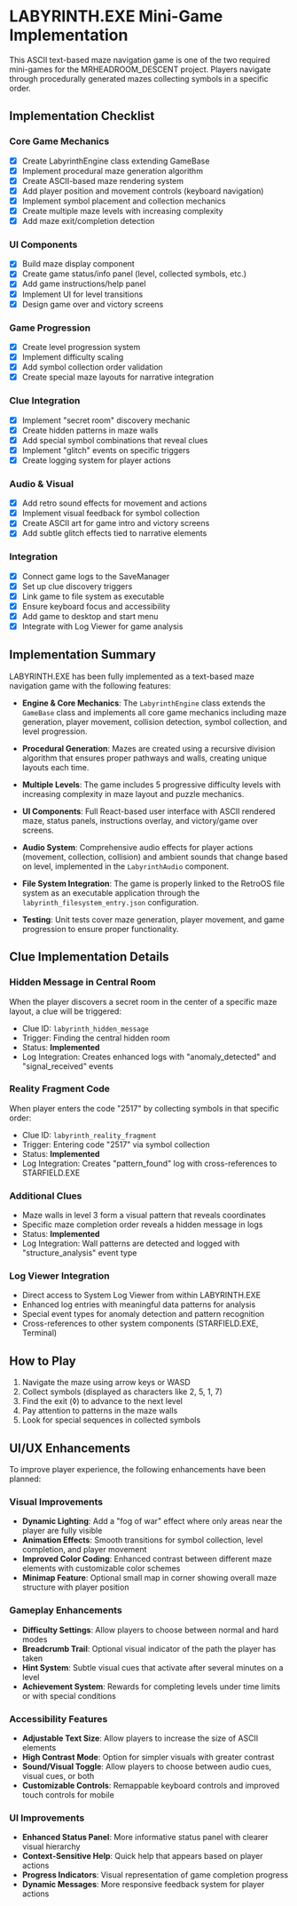 # LABYRINTH.EXE Mini-Game Implementation

This ASCII text-based maze navigation game is one of the two required mini-games for the MRHEADROOM_DESCENT project. Players navigate through procedurally generated mazes collecting symbols in a specific order.

## Implementation Checklist

### Core Game Mechanics
- [x] Create LabyrinthEngine class extending GameBase
- [x] Implement procedural maze generation algorithm
- [x] Create ASCII-based maze rendering system
- [x] Add player position and movement controls (keyboard navigation)
- [x] Implement symbol placement and collection mechanics
- [x] Create multiple maze levels with increasing complexity
- [x] Add maze exit/completion detection

### UI Components
- [x] Build maze display component
- [x] Create game status/info panel (level, collected symbols, etc.)
- [x] Add game instructions/help panel
- [x] Implement UI for level transitions
- [x] Design game over and victory screens

### Game Progression
- [x] Create level progression system
- [x] Implement difficulty scaling
- [x] Add symbol collection order validation
- [x] Create special maze layouts for narrative integration

### Clue Integration
- [x] Implement "secret room" discovery mechanic
- [x] Create hidden patterns in maze walls
- [x] Add special symbol combinations that reveal clues
- [x] Implement "glitch" events on specific triggers
- [x] Create logging system for player actions

### Audio & Visual
- [x] Add retro sound effects for movement and actions
- [x] Implement visual feedback for symbol collection
- [x] Create ASCII art for game intro and victory screens
- [x] Add subtle glitch effects tied to narrative elements

### Integration
- [x] Connect game logs to the SaveManager
- [x] Set up clue discovery triggers
- [x] Link game to file system as executable
- [x] Ensure keyboard focus and accessibility
- [x] Add game to desktop and start menu
- [x] Integrate with Log Viewer for game analysis

## Implementation Summary

LABYRINTH.EXE has been fully implemented as a text-based maze navigation game with the following features:

- **Engine & Core Mechanics**: The `LabyrinthEngine` class extends the `GameBase` class and implements all core game mechanics including maze generation, player movement, collision detection, symbol collection, and level progression.

- **Procedural Generation**: Mazes are created using a recursive division algorithm that ensures proper pathways and walls, creating unique layouts each time.

- **Multiple Levels**: The game includes 5 progressive difficulty levels with increasing complexity in maze layout and puzzle mechanics.

- **UI Components**: Full React-based user interface with ASCII rendered maze, status panels, instructions overlay, and victory/game over screens.

- **Audio System**: Comprehensive audio effects for player actions (movement, collection, collision) and ambient sounds that change based on level, implemented in the `LabyrinthAudio` component.

- **File System Integration**: The game is properly linked to the RetroOS file system as an executable application through the `labyrinth_filesystem_entry.json` configuration.

- **Testing**: Unit tests cover maze generation, player movement, and game progression to ensure proper functionality.

## Clue Implementation Details

### Hidden Message in Central Room
When the player discovers a secret room in the center of a specific maze layout, a clue will be triggered:
- Clue ID: `labyrinth_hidden_message`
- Trigger: Finding the central hidden room
- Status: **Implemented**
- Log Integration: Creates enhanced logs with "anomaly_detected" and "signal_received" events

### Reality Fragment Code
When player enters the code "2517" by collecting symbols in that specific order:
- Clue ID: `labyrinth_reality_fragment` 
- Trigger: Entering code "2517" via symbol collection
- Status: **Implemented**
- Log Integration: Creates "pattern_found" log with cross-references to STARFIELD.EXE

### Additional Clues
- Maze walls in level 3 form a visual pattern that reveals coordinates
- Specific maze completion order reveals a hidden message in logs
- Status: **Implemented**
- Log Integration: Wall patterns are detected and logged with "structure_analysis" event type

### Log Viewer Integration
- Direct access to System Log Viewer from within LABYRINTH.EXE
- Enhanced log entries with meaningful data patterns for analysis
- Special event types for anomaly detection and pattern recognition
- Cross-references to other system components (STARFIELD.EXE, Terminal)

## How to Play

1. Navigate the maze using arrow keys or WASD
2. Collect symbols (displayed as characters like 2, 5, 1, 7)
3. Find the exit (◊) to advance to the next level
4. Pay attention to patterns in the maze walls
5. Look for special sequences in collected symbols

## UI/UX Enhancements

To improve player experience, the following enhancements have been planned:

### Visual Improvements
- **Dynamic Lighting**: Add a "fog of war" effect where only areas near the player are fully visible
- **Animation Effects**: Smooth transitions for symbol collection, level completion, and player movement
- **Improved Color Coding**: Enhanced contrast between different maze elements with customizable color schemes
- **Minimap Feature**: Optional small map in corner showing overall maze structure with player position

### Gameplay Enhancements
- **Difficulty Settings**: Allow players to choose between normal and hard modes
- **Breadcrumb Trail**: Optional visual indicator of the path the player has taken
- **Hint System**: Subtle visual cues that activate after several minutes on a level
- **Achievement System**: Rewards for completing levels under time limits or with special conditions

### Accessibility Features
- **Adjustable Text Size**: Allow players to increase the size of ASCII elements
- **High Contrast Mode**: Option for simpler visuals with greater contrast
- **Sound/Visual Toggle**: Allow players to choose between audio cues, visual cues, or both
- **Customizable Controls**: Remappable keyboard controls and improved touch controls for mobile

### UI Improvements
- **Enhanced Status Panel**: More informative status panel with clearer visual hierarchy
- **Context-Sensitive Help**: Quick help that appears based on player actions
- **Progress Indicators**: Visual representation of game completion progress
- **Dynamic Messages**: More responsive feedback system for player actions
